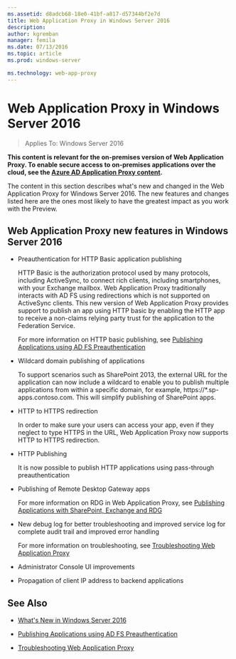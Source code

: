 ```yaml
---
ms.assetid: d8adcb68-18e0-41bf-a817-d57344bf2e7d
title: Web Application Proxy in Windows Server 2016
description:
author: kgremban
manager: femila
ms.date: 07/13/2016
ms.topic: article
ms.prod: windows-server

ms.technology: web-app-proxy
---
```


# Web Application Proxy in Windows Server 2016

>Applies To: Windows Server 2016

**This content is relevant for the on-premises version of Web Application Proxy. To enable secure access to on-premises applications over the cloud, see the [Azure AD Application Proxy content](https://azure.microsoft.com/documentation/articles/active-directory-application-proxy-get-started/).**  
  
The content in this section describes what's new and changed in the Web Application Proxy for Windows Server 2016. The new features and changes listed here are the ones most likely to have the greatest impact as you work with the Preview.  
  
## Web Application Proxy new features in Windows Server 2016
  
- Preauthentication for HTTP Basic application publishing  
  
  HTTP Basic is the authorization protocol used by many protocols, including ActiveSync, to connect rich clients, including smartphones, with your Exchange mailbox. Web Application Proxy traditionally interacts with AD FS using redirections which is not supported on ActiveSync clients. This new version of Web Application Proxy provides support to publish an app using HTTP basic by enabling the HTTP app to receive a non-claims relying party trust for the application to the Federation Service.  
  
  For more information on HTTP basic publishing, see [Publishing Applications using AD FS Preauthentication](Publishing-Applications-using-AD-FS-Preauthentication.md#publish-an-application-that-uses-http-basic)  
  
- Wildcard domain publishing of applications  
  
  To support scenarios such as SharePoint 2013, the external URL for the application can now include a wildcard to enable you to publish multiple applications from within a specific domain, for example, https://*.sp-apps.contoso.com. This will simplify publishing of SharePoint apps.  
  
- HTTP to HTTPS redirection  
  
  In order to make sure your users can access your app, even if they neglect to type HTTPS in the URL, Web Application Proxy now supports HTTP to HTTPS redirection.  
  
- HTTP Publishing  
  
  It is now possible to publish HTTP applications using pass-through preauthentication  
  
- Publishing of Remote Desktop Gateway apps  
  
  For more information on RDG in Web Application Proxy, see [Publishing Applications with SharePoint, Exchange and RDG](../web-application-proxy/Publishing-Applications-with-SharePoint,-Exchange-and-RDG.md)  
  
- New debug log for better troubleshooting and improved service log for complete audit trail and improved error handling  
  
  For more information on troubleshooting, see [Troubleshooting Web Application Proxy](https://technet.microsoft.com/library/dn770156.aspx)  
  
- Administrator Console UI improvements  
  
- Propagation of client IP address to backend applications  
  
## See Also  
  
-   [What's New in Windows Server 2016](https://technet.microsoft.com/library/dn765472.aspx)  
  
-   [Publishing Applications using AD FS Preauthentication](../web-application-proxy/Publishing-Applications-using-AD-FS-Preauthentication.md)  
  
-   [Troubleshooting Web Application Proxy](https://technet.microsoft.com/library/dn770156.aspx)  
  


